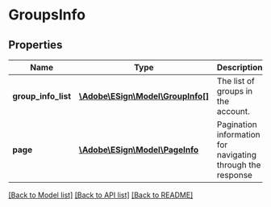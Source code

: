 # GroupsInfo

## Properties
Name | Type | Description | Notes
------------ | ------------- | ------------- | -------------
**group_info_list** | [**\Adobe\ESign\\Model\GroupInfo[]**](GroupInfo.md) | The list of groups in the account. | [optional] 
**page** | [**\Adobe\ESign\\Model\PageInfo**](PageInfo.md) | Pagination information for navigating through the response | [optional] 

[[Back to Model list]](../README.md#documentation-for-models) [[Back to API list]](../README.md#documentation-for-api-endpoints) [[Back to README]](../README.md)


